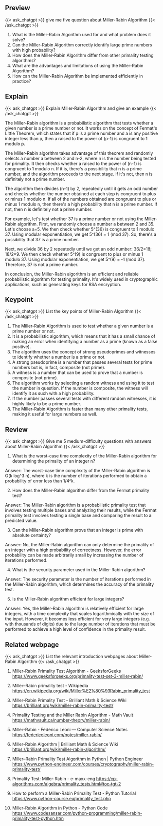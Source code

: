 ## Preview
{{< ask_chatgpt >}}
give me five question about Miller-Rabin Algorithm
{{< /ask_chatgpt >}}



1. What is the Miller-Rabin Algorithm used for and what problem does it solve?
2. Can the Miller-Rabin Algorithm correctly identify large prime numbers with high probability? 
3. How does the Miller-Rabin Algorithm differ from other primality testing algorithms? 
4. What are the advantages and limitations of using the Miller-Rabin Algorithm? 
5. How can the Miller-Rabin Algorithm be implemented efficiently in practice?   

## Explain
{{< ask_chatgpt >}}
Explain Miller-Rabin Algorithm and give an example
{{< /ask_chatgpt >}}



The Miller-Rabin algorithm is a probabilistic algorithm that tests whether a given number is a prime number or not. It works on the concept of Fermat's Little Theorem, which states that if p is a prime number and a is any positive integer less than p, then a raised to the power of (p-1) is congruent to 1 modulo p.

The Miller-Rabin algorithm takes advantage of this theorem and randomly selects a number a between 2 and n-2, where n is the number being tested for primality. It then checks whether a raised to the power of (n-1) is congruent to 1 modulo n. If it is, there's a possibility that n is a prime number, and the algorithm proceeds to the next stage. If it's not, then n is definitely not a prime number.

The algorithm then divides (n-1) by 2, repeatedly until it gets an odd number and checks whether the number obtained at each step is congruent to plus or minus 1 modulo n. If all of the numbers obtained are congruent to plus or minus 1 modulo n, then there's a high probability that n is a prime number. If not, then n is definitely not a prime number.

For example, let's test whether 37 is a prime number or not using the Miller-Rabin algorithm. First, we randomly choose a number a between 2 and 35. Let's choose a=5. We then check whether 5^(36) is congruent to 1 modulo 37. Using modular exponentiation, we get 5^(36) = 1 (mod 37). So, there's a possibility that 37 is a prime number.

Next, we divide 36 by 2 repeatedly until we get an odd number: 36/2=18; 18/2=9. We then check whether 5^(9) is congruent to plus or minus 1 modulo 37. Using modular exponentiation, we get 5^(9) = -1 (mod 37). Therefore, 37 is not a prime number.

In conclusion, the Miller-Rabin algorithm is an efficient and reliable probabilistic algorithm for testing primality. It's widely used in cryptographic applications, such as generating keys for RSA encryption.   

## Keypoint
{{< ask_chatgpt >}}
List the key points of Miller-Rabin Algorithm
{{< /ask_chatgpt >}}



1. The Miller-Rabin Algorithm is used to test whether a given number is a prime number or not.
2. It is a probabilistic algorithm, which means that it has a small chance of making an error when identifying a number as a prime (known as a false positive).
3. The algorithm uses the concept of strong pseudoprimes and witnesses to identify whether a number is a prime or not.
4. A strong pseudoprime is a number that passes several tests for prime numbers but is, in fact, composite (not prime).
5. A witness is a number that can be used to prove that a number is composite (not prime).
6. The algorithm works by selecting a random witness and using it to test the number in question. If the number is composite, the witness will identify it as such with a high probability.
7. If the number passes several tests with different random witnesses, it is highly likely to be a prime number.
8. The Miller-Rabin Algorithm is faster than many other primality tests, making it useful for large numbers as well.   

## Review
{{< ask_chatgpt >}}
Give me 5 medium-difficulty questions with answers about Miller-Rabin Algorithm
{{< /ask_chatgpt >}}



1) What is the worst-case time complexity of the Miller-Rabin algorithm for determining the primality of an integer n? 

Answer: The worst-case time complexity of the Miller-Rabin algorithm is O(k log^3 n), where k is the number of iterations performed to obtain a probability of error less than 1/4^k. 

2) How does the Miller-Rabin algorithm differ from the Fermat primality test? 

Answer: The Miller-Rabin algorithm is a probabilistic primality test that involves testing multiple bases and analyzing their results, while the Fermat primality test involves testing a single base and comparing the result to a predicted value. 

3) Can the Miller-Rabin algorithm prove that an integer is prime with absolute certainty? 

Answer: No, the Miller-Rabin algorithm can only determine the primality of an integer with a high probability of correctness. However, the error probability can be made arbitrarily small by increasing the number of iterations performed. 

4) What is the security parameter used in the Miller-Rabin algorithm? 

Answer: The security parameter is the number of iterations performed in the Miller-Rabin algorithm, which determines the accuracy of the primality test. 

5) Is the Miller-Rabin algorithm efficient for large integers? 

Answer: Yes, the Miller-Rabin algorithm is relatively efficient for large integers, with a time complexity that scales logarithmically with the size of the input. However, it becomes less efficient for very large integers (e.g. with thousands of digits) due to the large number of iterations that must be performed to achieve a high level of confidence in the primality result.   

## Related webpage
{{< ask_chatgpt >}}
List the relevant introduction webpages about Miller-Rabin Algorithm
{{< /ask_chatgpt >}}



1. Miller-Rabin Primality Test Algorithm - GeeksforGeeks
https://www.geeksforgeeks.org/primality-test-set-3-miller-rabin/

2. Miller–Rabin primality test - Wikipedia
https://en.wikipedia.org/wiki/Miller%E2%80%93Rabin_primality_test

3. Miller-Rabin Primality Test - Brilliant Math & Science Wiki
https://brilliant.org/wiki/miller-rabin-primality-test/

4. Primality Testing and the Miller Rabin Algorithm - Math Vault
https://mathvault.ca/number-theory/miller-rabin/

5. Miller-Rabin - Federico Leoni — Computer Science Notes
https://federicoleoni.com/notes/miller-rabin/

6. Miller-Rabin Algorithm | Brilliant Math & Science Wiki
https://brilliant.org/wiki/miller-rabin-algorithm/

7. Miller–Rabin Primality Test Algorithm in Python | Python Engineer
https://www.python-engineer.com/courses/cryptography/miller-rabin-primality-test/

8. Primality Test: Miller-Rabin - e-maxx-eng
https://cp-algorithms.com/algebra/primality_tests.html#toc-tgt-2

9. How to perform a Miller-Rabin Primality Test - Python Tutorial
https://www.python-course.eu/primality_test.php

10. Miller-Rabin Algorithm in Python - Python Code
https://www.codesansar.com/python-programming/miller-rabin-primality-test-python.htm   

